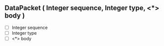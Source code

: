 ## DataPacket ( Integer sequence, Integer type, <\*> body )

* [ ]  Integer sequence
* [ ]  Integer type
* [ ]  <\*> body
